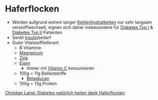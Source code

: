 # Haferflocken
- Werden aufgrund extrem langer [Kohlenhydratketten](../Nahrungs_Inhaltsstoffe/Kohlenhydrate.md) nur sehr langsam verstoffwechselt, eignen sich daher insbesondere für [Diabetes Typ I](../../Menschlicher%20Körper/Leiden/Diabetes/Diabetes%20Typ%201/Diabetes%20Typ%20I.md) & [Diabetes Typ II](../../Menschlicher%20Körper/Leiden/Diabetes/Diabetes%20Typ%20II.md) Patienten
- Senkt [Insulin](../Nahrungs_Inhaltsstoffe/Hormone/Insulin.md)bedarf
- Guter Vitalstofflieferant
	- B Vitamine
	- [Magnesium](../Datenbank_Elemente_Des_Periodensystems/Magnesium.md)
	- [Zink](../Datenbank_Elemente_Des_Periodensystems/Zink.md)
	- [Eisen](../Datenbank_Elemente_Des_Periodensystems/Eisen.md)
		- Immer mit [Vitamin C](../Nahrungs_Inhaltsstoffe/Vitamine/Vitamin%20C.md) konsumieren
	- 100g = 11g Ballaststoffe
		- [Betaglucan](../Nahrungs_Inhaltsstoffe/Ballaststoffe/Betaglucan.md)
	- 100g = 13g Protein


[Christian Lainé: Diabetes natürlich heilen dank Haferflocken](https://www.youtube.com/watch?v=x4qYZKi_AD8)
